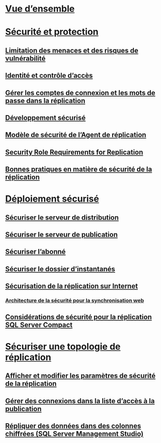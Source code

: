 # [Vue d’ensemble](security-overview-replication.md)  
# [Sécurité et protection](security-and-protection-replication.md)  
## [Limitation des menaces et des risques de vulnérabilité](threat-and-vulnerability-mitigation-replication.md)  
## [Identité et contrôle d’accès](identity-and-access-control-replication.md)  
## [Gérer les comptes de connexion et les mots de passe dans la réplication](manage-logins-and-passwords-in-replication.md)  
## [Développement sécurisé](secure-development-replication.md)  
## [Modèle de sécurité de l’Agent de réplication](replication-agent-security-model.md)  
## [Security Role Requirements for Replication](security-role-requirements-for-replication.md)  
## [Bonnes pratiques en matière de sécurité de la réplication](replication-security-best-practices.md)  
# [Déploiement sécurisé](secure-deployment-replication.md)  
## [Sécuriser le serveur de distribution](secure-the-distributor.md)  
## [Sécuriser le serveur de publication](secure-the-publisher.md)  
## [Sécuriser l’abonné](secure-the-subscriber.md)  
## [Sécuriser le dossier d’instantanés](secure-the-snapshot-folder.md)  
## [Sécurisation de la réplication sur Internet](securing-replication-over-the-internet.md)  
### [Architecture de la sécurité pour la synchronisation web](security-architecture-for-web-synchronization.md)  
## [Considérations de sécurité pour la réplication SQL Server Compact](security-considerations-for-sql-server-compact-replication.md)  
# [Sécuriser une topologie de réplication](secure-a-replication-topology.md)  
## [Afficher et modifier les paramètres de sécurité de la réplication](view-and-modify-replication-security-settings.md)  
## [Gérer des connexions dans la liste d’accès à la publication](manage-logins-in-the-publication-access-list.md)  
## [Répliquer des données dans des colonnes chiffrées (SQL Server Management Studio)](replicate-data-in-encrypted-columns-sql-server-management-studio.md)  
